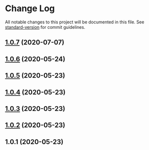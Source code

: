 # Change Log

All notable changes to this project will be documented in this file. See [standard-version](https://github.com/conventional-changelog/standard-version) for commit guidelines.

<a name="1.0.7"></a>
## [1.0.7](https://github.com/s-silva/asc-loader/compare/v1.0.6...v1.0.7) (2020-07-07)



<a name="1.0.6"></a>
## [1.0.6](https://github.com/s-silva/asc-loader/compare/v1.0.5...v1.0.6) (2020-05-24)



<a name="1.0.5"></a>
## [1.0.5](https://github.com/s-silva/asc-loader/compare/v1.0.4...v1.0.5) (2020-05-23)



<a name="1.0.4"></a>
## [1.0.4](https://github.com/s-silva/asc-loader/compare/v1.0.3...v1.0.4) (2020-05-23)



<a name="1.0.3"></a>
## [1.0.3](https://github.com/s-silva/asc-loader/compare/v1.0.2...v1.0.3) (2020-05-23)



<a name="1.0.2"></a>
## [1.0.2](https://github.com/s-silva/asc-loader/compare/v1.0.1...v1.0.2) (2020-05-23)



<a name="1.0.1"></a>
## 1.0.1 (2020-05-23)
